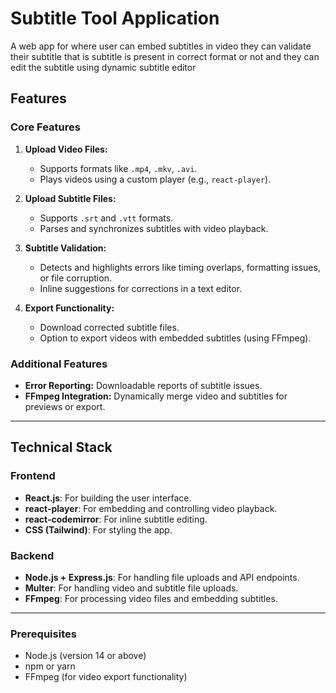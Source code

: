# Subtitle Tool Application

A web app for where user can embed subtitles in video they can validate their subtitle that is subtitle is present in correct format or not and they can edit the subtitle using dynamic subtitle editor

## Features

### Core Features
1. **Upload Video Files:**
   - Supports formats like `.mp4`, `.mkv`, `.avi`.
   - Plays videos using a custom player (e.g., `react-player`).

2. **Upload Subtitle Files:**
   - Supports `.srt` and `.vtt` formats.
   - Parses and synchronizes subtitles with video playback.

3. **Subtitle Validation:**
   - Detects and highlights errors like timing overlaps, formatting issues, or file corruption.
   - Inline suggestions for corrections in a text editor.


4. **Export Functionality:**
   - Download corrected subtitle files.
   - Option to export videos with embedded subtitles (using FFmpeg).

### Additional Features
- **Error Reporting:** Downloadable reports of subtitle issues.
- **FFmpeg Integration:** Dynamically merge video and subtitles for previews or export.

---

## Technical Stack

### Frontend
- **React.js**: For building the user interface.
- **react-player**: For embedding and controlling video playback.
- **react-codemirror**: For inline subtitle editing.
- **CSS (Tailwind)**: For styling the app.

### Backend
- **Node.js + Express.js**: For handling file uploads and API endpoints.
- **Multer**: For handling video and subtitle file uploads.
- **FFmpeg**: For processing video files and embedding subtitles.


---

### Prerequisites
- Node.js (version 14 or above)
- npm or yarn
- FFmpeg (for video export functionality)


